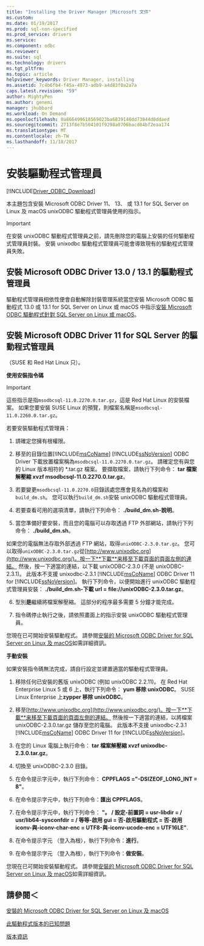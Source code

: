 ```yaml
---
title: "Installing the Driver Manager |Microsoft 文件"
ms.custom: 
ms.date: 01/19/2017
ms.prod: sql-non-specified
ms.prod_service: drivers
ms.service: 
ms.component: odbc
ms.reviewer: 
ms.suite: sql
ms.technology: drivers
ms.tgt_pltfrm: 
ms.topic: article
helpviewer_keywords: Driver Manager, installing
ms.assetid: 7c4b6fb4-f45a-4973-adb9-a4d83f0a2a7a
caps.latest.revision: "59"
author: MightyPen
ms.author: genemi
manager: jhubbard
ms.workload: On Demand
ms.openlocfilehash: 0a866499618569023ba6839148dd73844d0ddaed
ms.sourcegitcommit: 2713f8e7b504101f9298a0706bacd84bf2eaa174
ms.translationtype: MT
ms.contentlocale: zh-TW
ms.lasthandoff: 11/18/2017
---
```

# <a name="installing-the-driver-manager"></a>安裝驅動程式管理員
[!INCLUDE[Driver_ODBC_Download](../../../includes/driver_odbc_download.md)]

本主題包含安裝 Microsoft ODBC Driver 11、 13、 或 13.1 for SQL Server on Linux 及 macOS unixODBC 驅動程式管理員使用的指示。  

> [!IMPORTANT]  
> 在安裝 unixODBC 驅動程式管理員之前，請先刪除您的電腦上安裝的任何驅動程式管理員封裝。 安裝 unixodbc 驅動程式管理員可能會導致現有的驅動程式管理員失敗。  

## <a name="installing-the-driver-manager-for-microsoft-odbc-driver-130-and-131"></a>安裝 Microsoft ODBC Driver 13.0 / 13.1 的驅動程式管理員
驅動程式管理員相依性便會自動解除封裝管理系統當您安裝 Microsoft ODBC 驅動程式 13.0 或 13.1 for SQL Server on Linux 或 macOS 中指示[安裝 Microsoft ODBC 驅動程式針對 SQL Server on Linux 或 macOS](../../../connect/odbc/linux-mac/installing-the-microsoft-odbc-driver-for-sql-server.md)。 

## <a name="installing-the-driver-manager-for-microsoft-odbc-driver-11-for-sql-server"></a>安裝 Microsoft ODBC Driver 11 for SQL Server 的驅動程式管理員  

（SUSE 和 Red Hat Linux 只）。

**使用安裝指令碼**  
  
> [!IMPORTANT]  
> 這些指示是指`msodbcsql-11.0.2270.0.tar.gz`，這是 Red Hat Linux 的安裝檔案。 如果您要安裝 SUSE Linux 的預覽，則檔案名稱是`msodbcsql-11.0.2260.0.tar.gz`。  

若要安裝驅動程式管理員：  
  
1.  請確定您擁有根權限。  
  
2.  移至的目錄位置[!INCLUDE[msCoName](../../../includes/msconame_md.md)] [!INCLUDE[ssNoVersion](../../../includes/ssnoversion_md.md)] ODBC Driver 下載放置檔案稱為`msodbcsql-11.0.2270.0.tar.gz`。 請確定您有與您的 Linux 版本相符的 \*.tar.gz 檔案。 要擷取檔案，請執行下列命令： **tar 檔案解壓縮 xvzf msodbcsql-11.0.2270.0.tar.gz**。  

3.  若要變更`msodbcsql-11.0.2270.0`目錄該處您應會見名為的檔案和`build_dm.sh`。 您可以執行`build_dm.sh`安裝 unixODBC 驅動程式管理員。

4.  若要查看可用的選項清單，請執行下列命令： **./build_dm.sh-說明**。  
  
5.  當您準備好要安裝，而且您的電腦可以存取透過 FTP 外部網站，請執行下列命令： **./build_dm.sh**。

如果您的電腦無法存取外部透過 FTP 網站，取得`unixODBC-2.3.0.tar.gz`。 您可以取得`unixODBC-2.3.0.tar.gz`從[http://www.unixodbc.org](http://www.unixodbc.org/)。按一下**下載**来移至下載頁面的頁面左側的連結。 然後，按一下適當的連結，以下載 unixODBC-2.3.0 (不是 unixODBC-2.3.1)。 此版本不支援 unixodbc-2.3.1 [!INCLUDE[msCoName](../../../includes/msconame_md.md)] ODBC Driver 11 for [!INCLUDE[ssNoVersion](../../../includes/ssnoversion_md.md)]。 執行下列命令，以便開始進行 unixODBC 驅動程式管理員安裝： **./build_dm.sh-下載 url = file://unixODBC-2.3.0.tar.gz**。  

6.  型別**是**繼續將檔案解壓縮。 這部分的程序最多需要 5 分鐘才能完成。  

7.  指令碼停止執行之後，請依照畫面上的指示安裝 unixODBC 驅動程式管理員。

您現在已可開始安裝驅動程式。 請參閱[安裝的 Microsoft ODBC Driver for SQL Server on Linux 及 macOS](../../../connect/odbc/linux-mac/installing-the-microsoft-odbc-driver-for-sql-server.md)如需詳細資訊。  

**手動安裝**

如果安裝指令碼無法完成，請自行設定並建置適當的驅動程式管理員。

1.  移除任何已安裝的舊版 unixODBC (例如 unixODBC 2.2.11)。 在 Red Hat Enterprise Linux 5 或 6 上，執行下列命令： **yum 移除 unixODBC**。 SUSE Linux Enterprise 上**zypper 移除 unixODBC**。  
  
2.  移至[http://www.unixodbc.org](http://www.unixodbc.org/)。按一下**下載**来移至下載頁面的頁面左側的連結。 然後按一下適當的連結，以將檔案 unixODBC-2.3.0.tar.gz 儲存至您的電腦。 此版本不支援 unixodbc-2.3.1 [!INCLUDE[msCoName](../../../includes/msconame_md.md)] ODBC Driver 11 for [!INCLUDE[ssNoVersion](../../../includes/ssnoversion_md.md)]。  
  
3.  在您的 Linux 電腦上執行命令： **tar 檔案解壓縮 xvzf unixodbc-2.3.0.tar.gz**。  
  
4.  切換至 unixODBC-2.3.0 目錄。  
  
5.  在命令提示字元中，執行下列命令： **CPPFLAGS ="-DSIZEOF_LONG_INT = 8"**。  
  
6.  在命令提示字元中，執行下列命令：**匯出 CPPFLAGS**。  
  
7.  在命令提示字元中，執行下列命令： **"。 / 設定-前置詞 = usr-libdir = / usr/lib64-sysconfdir = / 等等-啟用 gui = 否-啟用驅動程式 = 否-啟用 iconv-與-iconv-char-enc = UTF8-與-iconv-ucode-enc = UTF16LE"**.  
  
8.  在命令提示字元 （登入為根），執行下列命令：**進行**。  
  
9. 在命令提示字元 （登入為根），執行下列命令：**做安裝**。  

您現在已可開始安裝驅動程式。 請參閱[安裝的 Microsoft ODBC Driver for SQL Server on Linux 及 macOS](../../../connect/odbc/linux-mac/installing-the-microsoft-odbc-driver-for-sql-server.md)如需詳細資訊。  
  
## <a name="see-also"></a>請參閱＜
[安裝的 Microsoft ODBC Driver for SQL Server on Linux 及 macOS](../../../connect/odbc/linux-mac/installing-the-microsoft-odbc-driver-for-sql-server.md)

[此驅動程式版本的已知問題](../../../connect/odbc/linux-mac/known-issues-in-this-version-of-the-driver.md)

[版本資訊](../../../connect/odbc/linux-mac/release-notes.md)
